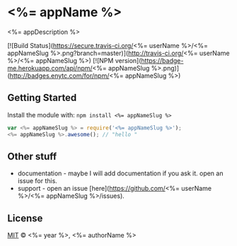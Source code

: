 # <%= appName %> 

<%= appDescription %>

[![Build Status](https://secure.travis-ci.org/<%= userName %>/<%= appNameSlug %>.png?branch=master)](http://travis-ci.org/<%= userName %>/<%= appNameSlug %>) [![NPM version](https://badge-me.herokuapp.com/api/npm/<%= appNameSlug %>.png)](http://badges.enytc.com/for/npm/<%= appNameSlug %>) 

## Getting Started
Install the module with: `npm install <%= appNameSlug %>`

```javascript
var <%= appNameSlug %> = require('<%= appNameSlug %>');
<%= appNameSlug %>.awesome(); // "hello "
```

## Other stuff

* documentation - maybe I will add documentation if you ask it. open an issue for this.
* support - open an issue [here](https://github.com/<%= userName %>/<%= appNameSlug %>/issues).

## License
[MIT](http://opensource.org/licenses/MIT) © <%= year %>, <%= authorName %>